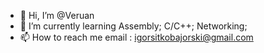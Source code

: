 - 👋 Hi, I’m @Veruan
- 🌱 I’m currently learning Assembly; C/C++; Networking;
- 📫 How to reach me 
        email : igorsitkobajorski@gmail.com
  

<!---
Veruan/Veruan is a ✨ special ✨ repository because its `README.md` (this file) appears on your GitHub profile.
You can click the Preview link to take a look at your changes.
--->
